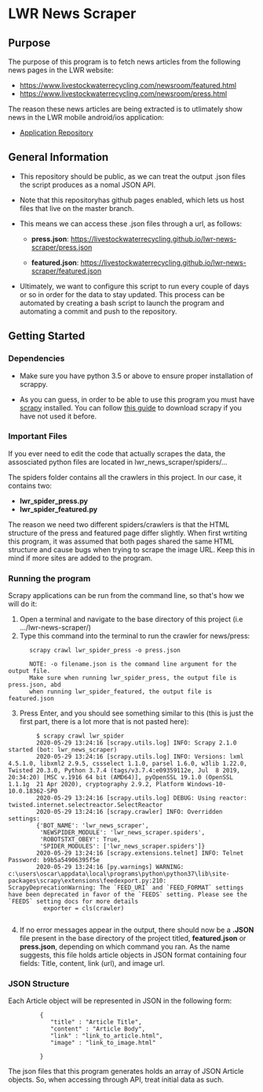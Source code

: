 # LWR News Scraper

## Purpose

The purpose of this program is to fetch news articles from the following news pages in the LWR website:
- https://www.livestockwaterrecycling.com/newsroom/featured.html
- https://www.livestockwaterrecycling.com/newsroom/press.html

The reason these news articles are being extracted is to utlimately show news in the LWR mobile android/ios application:
- [Application Repository](https://github.com/LivestockWaterRecycling/ipad-android-mobile-application)

## General Information

- This repository should be public, as we can treat the output .json files the script produces as a nomal JSON API.
- Note that this repositoryhas github pages enabled, which lets us host files that live on the master branch.
- This means we can access these .json files through a url, as follows: 

   * __press.json__: https://livestockwaterrecycling.github.io/lwr-news-scraper/press.json
  
  
   * __featured.json__: https://livestockwaterrecycling.github.io/lwr-news-scraper/featured.json

- Ultimately, we want to configure this script to run every couple of days or so in order for the data to stay updated. This process can be automated by creating a bash script to launch the program and automating a commit and push to the repository.

## Getting Started

### Dependencies

- Make sure you have python 3.5 or above to ensure proper installation of scrappy.

- As you can guess, in order to be able to use this program you must have [scrapy](https://scrapy2.readthedocs.io/en/latest/#) installed.
You can follow [this guide](https://docs.scrapy.org/en/latest/intro/install.html) to download scrapy if you have not used it before.



### Important Files

If you ever need to edit the code that actually scrapes the data, the assosciated python files are located in lwr_news_scraper/spiders/... 

The spiders folder contains all the crawlers in this project. In our case, it contains two: 
* __lwr_spider_press.py__
* __lwr_spider_featured.py__

The reason we need two different spiders/crawlers is that the HTML structure of the press and featured page differ slightly. When first wrtiting this program, it was assumed that both pages shared the same HTML structure and cause bugs when trying to scrape the image URL. Keep this in mind if more sites are added to the program.

### Running the program

Scrapy applications can be run from the command line, so that's how we will do it:

1. Open a terminal and navigate to the base directory of this project (i.e .../lwr-news-scraper/)
2. Type this command into the terminal to run the crawler for news/press:  
```
      scrapy crawl lwr_spider_press -o press.json
      
      NOTE: -o filename.json is the command line argument for the output file.
      Make sure when running lwr_spider_press, the output file is press.json, abd
      when running lwr_spider_featured, the output file is featured.json
  ```
  
   
  
3. Press Enter, and you should see something similar to this (this is just the first part, there is a lot more that is not pasted here):

```
        $ scrapy crawl lwr_spider
        2020-05-29 13:24:16 [scrapy.utils.log] INFO: Scrapy 2.1.0 started (bot: lwr_news_scraper)
        2020-05-29 13:24:16 [scrapy.utils.log] INFO: Versions: lxml 4.5.1.0, libxml2 2.9.5, cssselect 1.1.0, parsel 1.6.0, w3lib 1.22.0, Twisted 20.3.0, Python 3.7.4 (tags/v3.7.4:e09359112e, Jul  8 2019, 20:34:20) [MSC v.1916 64 bit (AMD64)], pyOpenSSL 19.1.0 (OpenSSL 1.1.1g  21 Apr 2020), cryptography 2.9.2, Platform Windows-10-10.0.18362-SP0
        2020-05-29 13:24:16 [scrapy.utils.log] DEBUG: Using reactor: twisted.internet.selectreactor.SelectReactor
        2020-05-29 13:24:16 [scrapy.crawler] INFO: Overridden settings:
        {'BOT_NAME': 'lwr_news_scraper',
         'NEWSPIDER_MODULE': 'lwr_news_scraper.spiders',
         'ROBOTSTXT_OBEY': True,
         'SPIDER_MODULES': ['lwr_news_scraper.spiders']}
        2020-05-29 13:24:16 [scrapy.extensions.telnet] INFO: Telnet Password: b9b5a54906395f5e
        2020-05-29 13:24:16 [py.warnings] WARNING: c:\users\oscar\appdata\local\programs\python\python37\lib\site-packages\scrapy\extensions\feedexport.py:210: ScrapyDeprecationWarning: The `FEED_URI` and `FEED_FORMAT` settings have been deprecated in favor of the `FEEDS` setting. Please see the `FEEDS` setting docs for more details
          exporter = cls(crawler)


```

4. If no error messages appear in the output, there should now be a __.JSON__ file present in the base directory of the project titled,
__featured.json__ or __press.json__, depending on which command you ran. As the name suggests, this file holds article objects in JSON format containing four fields: Title, content, link (url), and image url.


### JSON Structure

Each Article object will be represented in JSON in the following form:

```
         {
            "title" : "Article Title",
            "content" : "Article Body",
            "link" : "link_to_article.html",
            "image" : "link_to_image.html"
            
         }
```
The json files that this program generates holds an array of JSON Article objects. 
So, when accessing through API, treat initial data as such.
